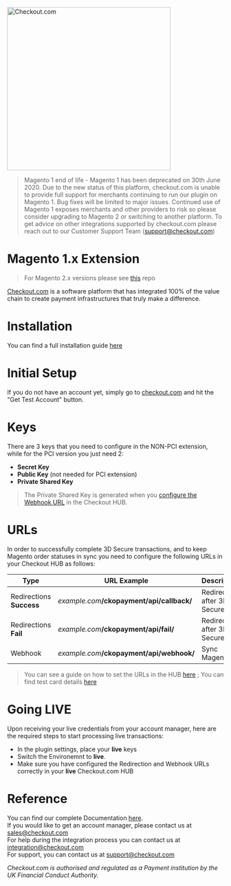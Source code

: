 <img src="https://cdn.checkout.com/img/checkout-logo-online-payments.jpg" alt="Checkout.com" width="380"/>

> Magento 1 end of life - Magento 1 has been deprecated on 30th June 2020. Due to the new status of this platform, checkout.com is unable to provide full support for merchants continuing to run our plugin on Magento 1. Bug fixes will be limited to major issues. Continued use of Magento 1 exposes merchants and other providers to risk so please consider upgrading to Magento 2 or switching to another platform. To get advice on other integrations supported by checkout.com please reach out to our Customer Support Team (support@checkout.com)

# Magento 1.x Extension

> For Magento 2.x versions please see [this](https://github.com/checkout/checkout-magento2-plugin) repo

[Checkout.com](https://www.checkout.com "Checkout.com") is a software platform that has integrated 100% of the value chain to create payment infrastructures that truly make a difference.

# Installation
You can find a full installation guide [here](https://github.com/checkout/checkout-magento-plugin/wiki/Installation)

# Initial Setup
If you do not have an account yet, simply go to [checkout.com](https://checkout.com/) and hit the "Get Test Account" button.

# Keys
There are 3 keys that you need to configure in the NON-PCI extension, while for the PCI version you just need 2:
- **Secret Key**
- **Public Key** (not needed for PCI extension)
- **Private Shared Key**

> The Private Shared Key is generated when you [configure the Webhook URL](https://docs.checkout.com/docs/business-level-administration#section-manage-webhook-url) in the Checkout HUB.

# URLs
In order to successfully complete 3D Secure transactions, and to keep Magento order statuses in sync you need to configure the following URLs in your Checkout HUB as follows:

| Type | URL Example | Description |
| ------ | ------ | ------ |
| Redirections **Success**| _example.com_**/ckopayment/api/callback/** | Redirect after 3D Secure |
| Redirections **Fail**| _example.com_**/ckopayment/api/fail/** | Redirect after 3D Secure |
| Webhook | _example.com_**/ckopayment/api/webhook/** | Sync Magento |


> You can see a guide on how to set the URLs in the HUB [here](https://docs.checkout.com/docs/business-level-administration#section-manage-channel-urls) ; You can find test card details [here](https://docs.checkout.com/docs/testing#section-credit-cards)

# Going LIVE

Upon receiving your live credentials from your account manager, here are the required steps to start processing live transactions:

- In the plugin settings, place your **live** keys
- Switch the Environemnt to **live**.
- Make sure you have configured the Redirection and Webhook URLs correctly in your **live** Checkout.com HUB


# Reference 

You can find our complete Documentation [here](http://docs.checkout.com/).  
If you would like to get an account manager, please contact us at sales@checkout.com  
For help during the integration process you can contact us at integration@checkout.com  
For support, you can contact us at support@checkout.com

_Checkout.com is authorised and regulated as a Payment institution by the UK Financial Conduct Authority._
